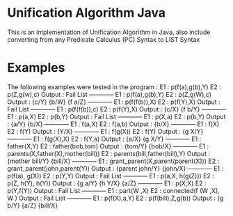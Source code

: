# Unification Algorithm Java
This is an implementation of Unification Algorithm in Java, 
also include converting from any Predicate Calculus (PC) Syntax to LIST Syntax

# Examples
The following examples were tested in the program :
E1 : p(f(a),g(b),Y)
E2 : p(Z,g(w),c)
Output : Fail List
————
E1 : p(f(a),g(b),Y)
E2 : p(Z,g(W),c)
Output :
{c/Y}
{b/W}
{f a/Z}
————
E1 : p(f(f(b)),X)
E2 : p(f(Y),X)
Output : Fail List
————
E1 : p(f(f(b)),c)
E2 : p(f(Y),X)
Output :
{c/X}
{f b/Y}
————
E1 : p(a,X)
E2 : p(b,Y)
Output : Fail List
————
E1 : p(X,a)
E2 : p(b,Y)
Output : 
{a/Y}
{b/X}
————
E1 : f(a,X)
E2 : f(a,b)
Output : {b/X}
————
E1 : f(X)
E2 : f(Y)
Output : {Y/X}
————
E1 : f(g(X))
E2 : f(Y)
Output : {g X/Y}
————
E1 : f(g(X),X)
E2 : f(Y,a)
Output :
{a/X}
{g X/Y}
————
E1 : father(X,Y)
E2 : father(bob,tom)
Output :
{tom/Y}
{bob/X}
————
E1 : parents(X,father(X),mother(bill))
E2 : parents(bill,father(bill),Y)
Output : 
{mother bill/Y}
{bill/X}
————
E1 : grant_parent(X,parent(parent(X)))
E2 : grant_parent(john,parent(Y))
Output :
{parent john/Y}
{john/X}
————
E1 : p(f(a), g(X))
E2 : p(Y,Y)
Output : Fail List
————
E1 : p(a,X, h(g(Z)))
E2 : p(Z, h(Y), h(Y))
Output :
{g a/Y}
{h Y/X}
{a/Z}
————
E1 : p(X,X)
E2 : p(Y,f(Y))
Output : Fail List
————
E1 : part(W ,X)
E2 : connected(f (W ,X), W )
Output : Fail List
————
E1 : p(f(X),a,Y)
E2 : p(f(bill),Z,g(b))
Output : 
{g b/Y}
{a/Z}
{bill/X}

